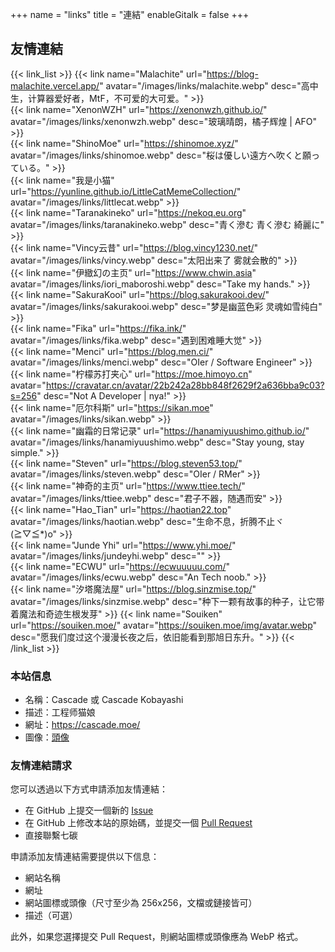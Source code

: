 +++
name = "links"
title = "連結"
enableGitalk = false
+++

## 友情連結
{{< link_list >}}
    {{< link name="Malachite" url="https://blog-malachite.vercel.app/" avatar="/images/links/malachite.webp" desc="高中生，计算器爱好者，MtF，不可爱的大可爱。" >}}  
    {{< link name="XenonWZH" url="https://xenonwzh.github.io/" avatar="/images/links/xenonwzh.webp" desc="玻璃晴朗，橘子辉煌 | AFO" >}}  
    {{< link name="ShinoMoe" url="https://shinomoe.xyz/" avatar="/images/links/shinomoe.webp" desc="桜は優しい遠方へ吹くと願っている。" >}}  
    {{< link name="我是小猫" url="https://yunline.github.io/LittleCatMemeCollection/" avatar="/images/links/littlecat.webp" >}}  
    {{< link name="Taranakineko" url="https://nekoq.eu.org" avatar="/images/links/taranakineko.webp" desc="青く滲む 青く滲む 綺麗に" >}}  
    {{< link name="Vincy云昔" url="https://blog.vincy1230.net/" avatar="/images/links/vincy.webp" desc="太阳出来了 雾就会散的" >}}  
    {{< link name="伊緻幻の主页" url="https://www.chwin.asia" avatar="/images/links/iori_maboroshi.webp" desc="Take my hands." >}}  
    {{< link name="SakuraKooi" url="https://blog.sakurakooi.dev/" avatar="/images/links/sakurakooi.webp" desc="梦是幽蓝色彩 灵魂如雪纯白" >}}  
    {{< link name="Fika" url="https://fika.ink/" avatar="/images/links/fika.webp" desc="遇到困难睡大觉" >}}  
    {{< link name="Menci" url="https://blog.men.ci/" avatar="/images/links/menci.webp" desc="OIer / Software Engineer" >}}  
    {{< link name="柠檬苏打夹心" url="https://moe.himoyo.cn" avatar="https://cravatar.cn/avatar/22b242a28bb848f2629f2a636bba9c03?s=256" desc="Not A Developer | nya!" >}}  
    {{< link name="厄尔科斯" url="https://sikan.moe" avatar="/images/links/sikan.webp" >}}  
    {{< link name="幽霜的日常记录" url="https://hanamiyuushimo.github.io/" avatar="/images/links/hanamiyuushimo.webp" desc="Stay young, stay simple." >}}  
    {{< link name="Steven" url="https://blog.steven53.top/" avatar="/images/links/steven.webp" desc="OIer / RMer" >}}  
    {{< link name="神奇的主页" url="https://www.ttiee.tech/" avatar="/images/links/ttiee.webp" desc="君子不器，随遇而安" >}}  
    {{< link name="Hao_Tian" url="https://haotian22.top" avatar="/images/links/haotian.webp" desc="生命不息，折腾不止ヾ(≧▽≦*)o" >}}  
    {{< link name="Junde Yhi" url="https://www.yhi.moe/" avatar="/images/links/jundeyhi.webp" desc="" >}}  
    {{< link name="ECWU" url="https://ecwuuuuu.com/" avatar="/images/links/ecwu.webp" desc="An Tech noob." >}}  
    {{< link name="汐塔魔法屋" url="https://blog.sinzmise.top/" avatar="/images/links/sinzmise.webp" desc="种下一颗有故事的种子，让它带着魔法和奇迹生根发芽" >}}
    {{< link name="Souiken" url="https://souiken.moe/" avatar="https://souiken.moe/img/avatar.webp" desc="愿我们度过这个漫漫长夜之后，依旧能看到那旭日东升。" >}}
{{< /link_list >}}

### 本站信息
- 名稱：Cascade 或 Cascade Kobayashi
- 描述：工程师猫娘
- 網址：<https://cascade.moe/>
- 圖像：[頭像](/images/avatar.webp)

### 友情連結請求
您可以透過以下方式申請添加友情連結：
- 在 GitHub 上提交一個新的 [Issue](https://github.com/Isoheptane/isoheptane.github.io/issues) 
- 在 GitHub 上修改本站的原始碼，並提交一個 [Pull Request](https://github.com/Isoheptane/isoheptane.github.io)
- 直接聯繫七碳

申請添加友情連結需要提供以下信息：  
- 網站名稱
- 網址
- 網站圖標或頭像（尺寸至少為 256x256，文檔或鏈接皆可）
- 描述（可選）

此外，如果您選擇提交 Pull Request，則網站圖標或頭像應為 WebP 格式。  
